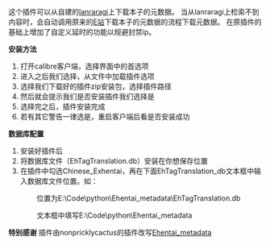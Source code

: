 这个插件可以从自建的[lanraragi](https://github.com/Difegue/LANraragi)上下载本子的元数据。
当从lanraragi上检索不到内容时，会自动调用原来的[E站](https://e-hentai.org/)下载本子的元数据的流程下载元数据。
在原插件的基础上增加了自定义延时的功能以规避封禁ip。

**安装方法**

1. 打开calibre客户端，选择界面中的首选项
2. 进入之后我们选择，从文件中加载插件选项
3. 选择我们下载好的插件zip安装包，选择插件路径
4. 然后就会提示我们是否安装插件我们选择是
5. 选择完之后，插件安装完成
6. 若有其它警告一律选是，重启客户端后看是否安装成功


**数据库配置**

1. 安装好插件后
2. 将数据库文件（EhTagTranslation.db）安装在你想保存位置
3. 在插件中勾选Chinese_Exhentai，再在下面EhTagTranslation_db文本框中输入数据库文件位置。如：

&emsp;&emsp;&emsp;&emsp;位置为E:\Code\python\Ehentai_metadata\EhTagTranslation.db

&emsp;&emsp;&emsp;&emsp;文本框中填写E:\Code\python\Ehentai_metadata

**特别感谢**
插件由nonpricklycactus的插件改写​​[Ehentai_metadata](https://github.com/nonpricklycactus/Ehentai_metadata)

